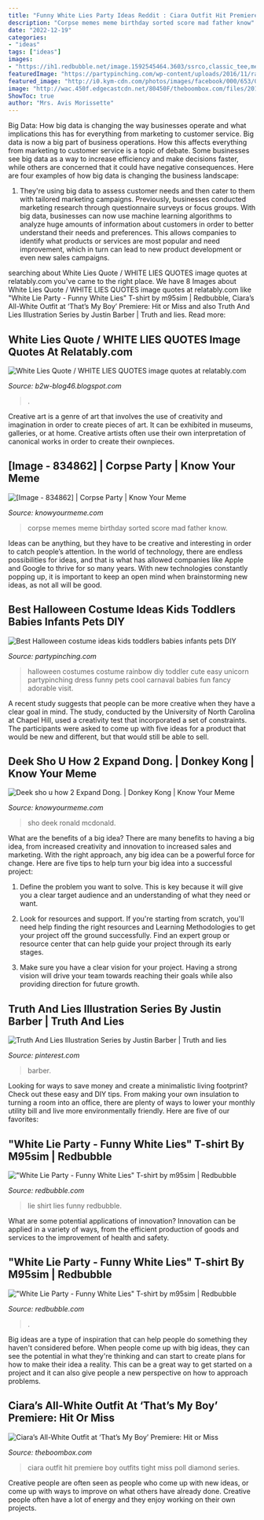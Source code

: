 ```yaml
---
title: "Funny White Lies Party Ideas Reddit : Ciara Outfit Hit Premiere Boy Outfits Tight Miss Poll Diamond Series"
description: "Corpse memes meme birthday sorted score mad father know"
date: "2022-12-19"
categories:
- "ideas"
tags: ["ideas"]
images:
- "https://ih1.redbubble.net/image.1592545464.3603/ssrco,classic_tee,mens,fafafa:ca443f4786,front_alt,square_product,600x600.jpg"
featuredImage: "https://partypinching.com/wp-content/uploads/2016/11/rainbowkayleycox-2.jpg"
featured_image: "http://i0.kym-cdn.com/photos/images/facebook/000/653/069/8e1.gif"
image: "http://wac.450f.edgecastcdn.net/80450F/theboombox.com/files/2012/06/ciara-456-1-6612.jpg"
ShowToc: true
author: "Mrs. Avis Morissette"
---
```



Big Data: How big data is changing the way businesses operate and what implications this has for everything from marketing to customer service.
Big data is now a big part of business operations. How this affects everything from marketing to customer service is a topic of debate. Some businesses see big data as a way to increase efficiency and make decisions faster, while others are concerned that it could have negative consequences. Here are four examples of how big data is changing the business landscape:
1) They're using big data to assess customer needs and then cater to them with tailored marketing campaigns. Previously, businesses conducted marketing research through questionnaire surveys or focus groups. With big data, businesses can now use machine learning algorithms to analyze huge amounts of information about customers in order to better understand their needs and preferences. This allows companies to identify what products or services are most popular and need improvement, which in turn can lead to new product development or even new sales campaigns.

	

		
searching about White Lies Quote / WHITE LIES QUOTES image quotes at relatably.com you've came to the right place. We have 8 Images about White Lies Quote / WHITE LIES QUOTES image quotes at relatably.com like &quot;White Lie Party - Funny White Lies&quot; T-shirt by m95sim | Redbubble, Ciara’s All-White Outfit at ‘That’s My Boy’ Premiere: Hit or Miss and also Truth And Lies Illustration Series by Justin Barber | Truth and lies. Read more:
		
    
## White Lies Quote / WHITE LIES QUOTES Image Quotes At Relatably.com

<img loading=lazy src="https://cdn.quotesgram.com/img/90/80/152887489-Unknown-Each-time-you-are-honest.jpeg" onerror="this.onerror=null;this.src='https://tse2.mm.bing.net/th?id=OIP.80AHa_-zeVFi3yrm2f9HSgHaHa&amp;pid=15.1';" alt="White Lies Quote / WHITE LIES QUOTES image quotes at relatably.com">

_Source: b2w-blog46.blogspot.com_

>. 

	

Creative art is a genre of art that involves the use of creativity and imagination in order to create pieces of art. It can be exhibited in museums, galleries, or at home. Creative artists often use their own interpretation of canonical works in order to create their ownpieces.

    
## [Image - 834862] | Corpse Party | Know Your Meme

<img loading=lazy src="http://i0.kym-cdn.com/photos/images/facebook/000/834/862/72a.png" onerror="this.onerror=null;this.src='https://tse1.mm.bing.net/th?id=OIP.eD7PS3aiQ6S3IKHId3SPKwHaMK&amp;pid=15.1';" alt="[Image - 834862] | Corpse Party | Know Your Meme">

_Source: knowyourmeme.com_

>corpse memes meme birthday sorted score mad father know. 

	

Ideas can be anything, but they have to be creative and interesting in order to catch people’s attention. In the world of technology, there are endless possibilities for ideas, and that is what has allowed companies like Apple and Google to thrive for so many years. With new technologies constantly popping up, it is important to keep an open mind when brainstorming new ideas, as not all will be good.

    
## Best Halloween Costume Ideas Kids Toddlers Babies Infants Pets DIY

<img loading=lazy src="https://partypinching.com/wp-content/uploads/2016/11/rainbowkayleycox-2.jpg" onerror="this.onerror=null;this.src='https://tse3.mm.bing.net/th?id=OIP.vLZTiQvkT90UJPzds3kZnQHaJv&amp;pid=15.1';" alt="Best Halloween costume ideas kids toddlers babies infants pets DIY">

_Source: partypinching.com_

>halloween costumes costume rainbow diy toddler cute easy unicorn partypinching dress funny pets cool carnaval babies fun fancy adorable visit. 

	

A recent study suggests that people can be more creative when they have a clear goal in mind. The study, conducted by the University of North Carolina at Chapel Hill, used a creativity test that incorporated a set of constraints. The participants were asked to come up with five ideas for a product that would be new and different, but that would still be able to sell.

    
## Deek Sho U How 2 Expand Dong. | Donkey Kong | Know Your Meme

<img loading=lazy src="http://i0.kym-cdn.com/photos/images/facebook/000/653/069/8e1.gif" onerror="this.onerror=null;this.src='https://tse2.mm.bing.net/th?id=OIP.3tHctezycc9emcJ8Aj5wxAHaHa&amp;pid=15.1';" alt="Deek sho u how 2 Expand Dong. | Donkey Kong | Know Your Meme">

_Source: knowyourmeme.com_

>sho deek ronald mcdonald. 

	

What are the benefits of a big idea?
There are many benefits to having a big idea, from increased creativity and innovation to increased sales and marketing. With the right approach, any big idea can be a powerful force for change. Here are five tips to help turn your big idea into a successful project:
1. Define the problem you want to solve. This is key because it will give you a clear target audience and an understanding of what they need or want.

2. Look for resources and support. If you're starting from scratch, you'll need help finding the right resources and Learning Methodologies to get your project off the ground successfully. Find an expert group or resource center that can help guide your project through its early stages.

3. Make sure you have a clear vision for your project. Having a strong vision will drive your team towards reaching their goals while also providing direction for future growth.

    
## Truth And Lies Illustration Series By Justin Barber | Truth And Lies

<img loading=lazy src="https://i.pinimg.com/originals/0c/57/72/0c577245a68f8fa3e970d002320c9b79.jpg" onerror="this.onerror=null;this.src='https://tse4.mm.bing.net/th?id=OIP.N2lt-6hMJzPyTIBNsmwpTwHaJl&amp;pid=15.1';" alt="Truth And Lies Illustration Series by Justin Barber | Truth and lies">

_Source: pinterest.com_

>barber. 

	

Looking for ways to save money and create a minimalistic living footprint? Check out these easy and DIY tips. From making your own insulation to turning a room into an office, there are plenty of ways to lower your monthly utility bill and live more environmentally friendly. Here are five of our favorites: 

    
## &quot;White Lie Party - Funny White Lies&quot; T-shirt By M95sim | Redbubble

<img loading=lazy src="https://ih1.redbubble.net/image.1592545464.3603/ssrco,classic_tee,mens,fafafa:ca443f4786,front_alt,square_product,600x600.jpg" onerror="this.onerror=null;this.src='https://tse1.mm.bing.net/th?id=OIP.drmVP4MTTFV9cykbtQet8wHaHZ&amp;pid=15.1';" alt="&quot;White Lie Party - Funny White Lies&quot; T-shirt by m95sim | Redbubble">

_Source: redbubble.com_

>lie shirt lies funny redbubble. 

	

What are some potential applications of innovation?
Innovation can be applied in a variety of ways, from the efficient production of goods and services to the improvement of health and safety.

    
## &quot;White Lie Party - Funny White Lies&quot; T-shirt By M95sim | Redbubble

<img loading=lazy src="https://ih1.redbubble.net/image.1595220745.1169/ssrco,slim_fit_t_shirt,mens,fafafa:ca443f4786,front,square_product,600x600.jpg" onerror="this.onerror=null;this.src='https://tse1.mm.bing.net/th?id=OIP.azdtWbdbZl6J_MU9v2Lw2wHaHa&amp;pid=15.1';" alt="&quot;White Lie Party - Funny White Lies&quot; T-shirt by m95sim | Redbubble">

_Source: redbubble.com_

>. 

	

Big ideas are a type of inspiration that can help people do something they haven't considered before. When people come up with big ideas, they can see the potential in what they're thinking and can start to create plans for how to make their idea a reality. This can be a great way to get started on a project and it can also give people a new perspective on how to approach problems.

    
## Ciara’s All-White Outfit At ‘That’s My Boy’ Premiere: Hit Or Miss

<img loading=lazy src="http://wac.450f.edgecastcdn.net/80450F/theboombox.com/files/2012/06/ciara-456-1-6612.jpg" onerror="this.onerror=null;this.src='https://tse3.mm.bing.net/th?id=OIP.5m-kLnfBPg3EQ_dwsk8c9AAAAA&amp;pid=15.1';" alt="Ciara’s All-White Outfit at ‘That’s My Boy’ Premiere: Hit or Miss">

_Source: theboombox.com_

>ciara outfit hit premiere boy outfits tight miss poll diamond series. 

	

Creative people are often seen as people who come up with new ideas, or come up with ways to improve on what others have already done. Creative people often have a lot of energy and they enjoy working on their own projects.

